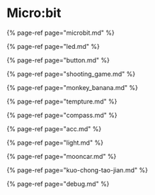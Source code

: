 # Micro:bit

{% page-ref page="microbit.md" %}

{% page-ref page="led.md" %}

{% page-ref page="button.md" %}

{% page-ref page="shooting\_game.md" %}

{% page-ref page="monkey\_banana.md" %}

{% page-ref page="tempture.md" %}

{% page-ref page="compass.md" %}

{% page-ref page="acc.md" %}

{% page-ref page="light.md" %}

{% page-ref page="mooncar.md" %}

{% page-ref page="kuo-chong-tao-jian.md" %}

{% page-ref page="debug.md" %}







